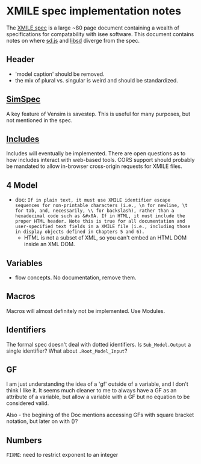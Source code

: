 XMILE spec implementation notes
===============================

The [XMILE
spec](http://docs.oasis-open.org/xmile/xmile/v1.0/cos01/xmile-v1.0-cos01.html)
is a large ~80 page document containing a wealth of specifications for
compatability with isee software.  This document contains notes on
where [sd.js](https://github.com/sdlabs/sd.js) and
[libsd](https://github.com/sdlabs/libsd) diverge from the spec.

Header
------

- 'model caption' should be removed.
- the mix of plural vs. singular is weird and should be standardized.

[SimSpec](http://docs.oasis-open.org/xmile/xmile/v1.0/cos01/xmile-v1.0-cos01.html#_Toc426543481)
---------

A key feature of Vensim is savestep.  This is useful for many
purposes, but not mentioned in the spec.

[Includes](http://docs.oasis-open.org/xmile/xmile/v1.0/cos01/xmile-v1.0-cos01.html#_Toc426543489)
--------

Includes will eventually be implemented.  There are open questions as
to how includes interact with web-based tools.  CORS support should
probably be mandated to allow in-browser cross-origin requests for
XMILE files.

4 Model
-------

- doc: `If in plain text, it must use XMILE identifier escape
  sequences for non-printable characters (i.e., \n for newline, \t for
  tab, and, necessarily, \\ for backslash), rather than a hexadecimal
  code such as &#x0A. If in HTML, it must include the proper HTML
  header. Note this is true for all documentation and user-specified
  text fields in a XMILE file (i.e., including those in display
  objects defined in Chapters 5 and 6).`
  - HTML is not a subset of XML, so you can't embed an HTML DOM inside
    an XML DOM.

Variables
---------

- flow concepts.  No documentation, remove them.

Macros
------

Macros will almost definitely not be implemented.  Use Modules.

Identifiers
-----------

The formal spec doesn't deal with dotted identifiers.  Is
`Sub_Model.Output` a single identifier?  What about
`.Root_Model_Input`?

GF
--

I am just understanding the idea of a 'gf' outside of a variable, and
I don't think I like it.  It seems much cleaner to me to always have a
GF as an attribute of a variable, but allow a variable with a GF but
no equation to be considered valid.

Also - the begining of the Doc mentions accessing GFs with square
bracket notation, but later on with ()?

Numbers
-------

`FIXME`: need to restrict exponent to an integer
